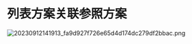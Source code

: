 # 列表方案关联参照方案
![20230912141913_fa9d927f726e65d4d174dc279df2bbac.png](https://hugo-1256216240.cos.ap-chengdu.myqcloud.com/20230912141913_fa9d927f726e65d4d174dc279df2bbac.png)